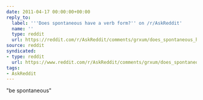 ```yaml
---
date: 2011-04-17 00:00:00+00:00
reply_to:
  label: '''Does spontaneous have a verb form?'' on /r/AskReddit'
  name: ''
  type: reddit
  url: https://reddit.com/r/AskReddit/comments/grxum/does_spontaneous_have_a_verb_form/
source: reddit
syndicated:
- type: reddit
  url: https://www.reddit.com/r/AskReddit/comments/grxum/does_spontaneous_have_a_verb_form/c1pud2o/
tags:
- AskReddit
---
```


"be spontaneous"